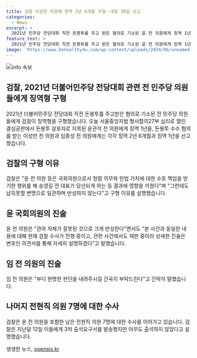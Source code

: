 ```yaml
---
title: 검찰 이성만 의원에 징역 2년 6개월 구형‥내달 30일 선고
categories:
  - News
excerpt: >
  2021년 민주당 전당대회 직전 돈봉투를 주고 받은 혐의로 기소된 윤 전 의원에게 징역 1년, 다른 전 의원들에게는 각각 징역 1년에서 2년 6개월을 구형했습니다. 경선운동 관계자들에게 선거자금 1천100만원을 제공한 혐의도 받았으며 재판부는 남은 절차를 마무리한 뒤 다음 달 30일 선고 공판을 열기로 결정했습니다. 함께 기소된 7명의 전의원들에 대한 수사가 이어지고 있으며, 윤 전의원은 돈봉투의 원천인 6천만원을 받았다는 혐의로 이미 1심에서 징역 2년이 선고돼 내일 항소심 선고가 예정돼 있다고 합니다.
feature_text: >
  2021년 민주당 전당대회 직전 돈봉투를 주고 받은 혐의로 기소된 윤 전 의원에게 징역 1년, 다른 전 의원들에게는 각각 징역 1년에서 2년 6개월을 구형했습니다. 경선운동 관계자들에게 선거자금 1천100만원을 제공한 혐의도 받았으며 재판부는 남은 절차를 마무리한 뒤 다음 달 30일 선고 공판을 열기로 결정했습니다. 함께 기소된 7명의 전의원들에 대한 수사가 이어지고 있으며, 윤 전의원은 돈봉투의 원천인 6천만원을 받았다는 혐의로 이미 1심에서 징역 2년이 선고돼 내일 항소심 선고가 예정돼 있다고 합니다.
image: 'https://www.behealthy4u.com/wp-content/uploads/2024/06/unnamed-file.png'
---
```


<p><img src="https://www.behealthy4u.com/wp-content/uploads/2024/06/unnamed-file.png" alt="info 속보" /></p>

<h2 data-ke-size="size26">검찰, 2021년 더불어민주당 전당대회 관련 전 민주당 의원들에게 징역형 구형</h2>

<p data-ke-size="size16">2021년 더불어민주당 전당대회 직전 돈봉투를 주고받은 혐의로 기소된 전 민주당 의원들에게 검찰이 징역형을 구형했습니다. 오늘 서울중앙지법 형사합의27부 심리로 열린 결심공판에서 돈봉투 살포자로 지목된 윤관석 전 의원에게 징역 1년을, 돈봉투 수수 혐의를 받는 이성만 전 의원과 임종성 전 의원에게는 각각 징역 2년 6개월과 징역 1년을 선고했습니다.</p>

<h2 data-ke-size="size26">검찰의 구형 이유</h2>

<p data-ke-size="size16">검찰은 "윤 전 의원 등은 국회의원으로서 청렴 의무와 헌법 가치에 대한 수호 책임을 방기한 행위를 해 송영길 전 대표가 당선되게 하는 등 결과에 영향을 끼쳤다"며 "그런데도 납득못할 변명으로 일관하며 반성하지 않는다"고 구형 이유를 설명했습니다.</p>

<h2 data-ke-size="size26">윤 국회의원의 진술</h2>

<p data-ke-size="size16">윤 전 의원은 "관여 자체가 잘못된 것으로 크게 반성한다"면서도 "본 사건과 동일한 내용에 대해 현재 검찰 수사가 진행 중이고, 관련 사건에서도 재판 중이라 상세한 진술은 변호인 의견서를 통해 자세히 설명하겠다"고 말했습니다.</p>

<h2 data-ke-size="size26">임 전 의원의 진술</h2>

<p data-ke-size="size16">임 전 의원은 "부디 현명한 판단을 내려주시길 간곡히 부탁드린다"고 간략히 말했습니다.</p>

<h2 data-ke-size="size26">나머지 전현직 의원 7명에 대한 수사</h2>

<p data-ke-size="size16">검찰은 윤 전 의원을 포함한 남은 전현직 의원 7명에 대한 수사를 이어가고 있습니다. 검찰은 지난달 12일 이들에게 3차 출석요구서를 발송했지만 아무도 출석하지 않았다고 설명했습니다. </p>
생생한 뉴스, <a href="https://opensis.kr" rel="dofollow">opensis.kr</a>


